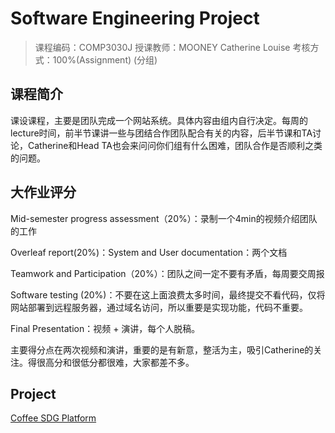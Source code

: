 # Software Engineering Project

> 课程编码：COMP3030J
> 授课教师：MOONEY Catherine Louise
> 考核方式：100%(Assignment) (分组)

## 课程简介

课设课程，主要是团队完成一个网站系统。具体内容由组内自行决定。每周的lecture时间，前半节课讲一些与团结合作团队配合有关的内容，后半节课和TA讨论，Catherine和Head TA也会来问问你们组有什么困难，团队合作是否顺利之类的问题。

## 大作业评分

Mid-semester progress assessment（20%）：录制一个4min的视频介绍团队的工作

Overleaf report(20%)：System and User documentation：两个文档

Teamwork and Participation（20%）：团队之间一定不要有矛盾，每周要交周报

Software testing (20%)：不要在这上面浪费太多时间，最终提交不看代码，仅将网站部署到远程服务器，通过域名访问，所以重要是实现功能，代码不重要。

Final Presentation：视频 + 演讲，每个人脱稿。

主要得分点在两次视频和演讲，重要的是有新意，整活为主，吸引Catherine的关注。得很高分和很低分都很难，大家都差不多。

## Project
[Coffee SDG Platform](https://github.com/YunhanGa0/Coffee_SDG_Platform)